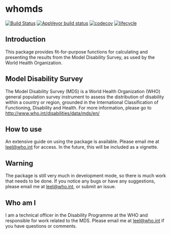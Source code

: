 # whomds

[![Build Status](https://travis-ci.com/lindsayevanslee/whomds.svg?branch=master)](https://travis-ci.com/lindsayevanslee/whomds)
[![AppVeyor build status](https://ci.appveyor.com/api/projects/status/github/lindsayevanslee/whomds?branch=master&svg=true)](https://ci.appveyor.com/project/lindsayevanslee/whomds)
[![codecov](https://codecov.io/gh/lindsayevanslee/whomds/branch/master/graph/badge.svg)](https://codecov.io/gh/lindsayevanslee/whomds)
[![lifecycle](https://img.shields.io/badge/lifecycle-experimental-orange.svg)](https://www.tidyverse.org/lifecycle/#experimental)

## Introduction

This package provides fit-for-purpose functions for calculating and presenting the results from the Model Disability Survey, as used by the World Health Organization.

## Model Disability Survey

The Model Disability Survey (MDS) is a World Health Organization (WHO) general population survey instrument to assess the distribution of disability within a country or region, grounded in the International Classification of Functioning, Disability and Health. For more information, please go to http://www.who.int/disabilities/data/mds/en/

## How to use

An extensive guide on using the package is available. Please email me at leel@who.int for access. In the future, this will be included as a vignette.

## Warning

The package is still very much in development mode, so there is much work that needs to be done. If you notice any bugs or have any suggestions, please email me at leel@who.int, or submit an issue.


## Who am I

I am a technical officer in the Disability Programme at the WHO and responsible for work related to the MDS. Please email me at leel@who.int if you have questions or comments.
